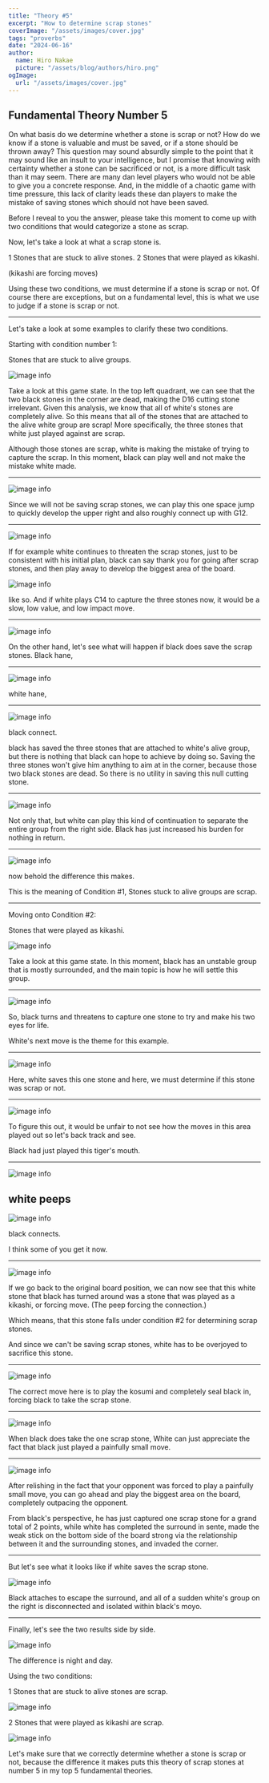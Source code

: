 ```yaml
---
title: "Theory #5"
excerpt: "How to determine scrap stones"
coverImage: "/assets/images/cover.jpg"
tags: "proverbs"
date: "2024-06-16"
author:
  name: Hiro Nakae
  picture: "/assets/blog/authors/hiro.png"
ogImage:
  url: "/assets/images/cover.jpg"
---
```


## Fundamental Theory Number 5

On what basis do we determine whether a stone is scrap or not?
How do we know if a stone is valuable and must be saved, or if a stone should be thrown away? This question may sound absurdly simple to the point that it may sound like an insult to your intelligence, but I promise that knowing with certainty whether a stone can be sacrificed or not, is a more difficult task than it may seem. There are many dan level players who would not be able to give you a concrete response. And, in the middle of a chaotic game with time pressure, this lack of clarity leads these dan players to make the mistake of saving stones which should not have been saved.

Before I reveal to you the answer, please take this moment to come up with two conditions that would categorize a stone as scrap.

Now, let's take a look at what a scrap stone is.

1 Stones that are stuck to alive stones.
2 Stones that were played as kikashi.

(kikashi are forcing moves)

Using these two conditions, we must determine if a stone is scrap or not. Of course there are exceptions, but on a fundamental level, this is what we use to judge if a stone is scrap or not.

---

Let's take a look at some examples to clarify these two conditions.

Starting with condition number 1:

Stones that are stuck to alive groups.

![image info](/assets/blog/theory5/theory5-1.PNG)

Take a look at this game state. In the top left quadrant, we can see that the two black stones in the corner are dead, making the D16 cutting stone irrelevant. Given this analysis, we know that all of white's stones are completely alive. So this means that all of the stones that are attached to the alive white group are scrap! More specifically, the three stones that white just played against are scrap.

Although those stones are scrap, white is making the mistake of trying to capture the scrap. In this moment, black can play well and not make the mistake white made.

---

![image info](/assets/blog/theory5/theory5-2.PNG)

Since we will not be saving scrap stones, we can play this one space jump to quickly develop the upper right and also roughly connect up with G12.

---

![image info](/assets/blog/theory5/theory5-3.PNG)

If for example white continues to threaten the scrap stones, just to be consistent with his initial plan, black can say thank you for going after scrap stones, and then play away to develop the biggest area of the board.

![image info](/assets/blog/theory5/theory5-4.PNG)

like so. And if white plays C14 to capture the three stones now, it would be a slow, low value, and low impact move.

---

![image info](/assets/blog/theory5/theory5-5.PNG)

On the other hand, let's see what will happen if black does save the scrap stones. Black hane,

---

![image info](/assets/blog/theory5/theory5-6.PNG)

white hane,

---

![image info](/assets/blog/theory5/theory5-7.PNG)

black connect.

black has saved the three stones that are attached to white's alive group, but there is nothing that black can hope to achieve by doing so. Saving the three stones won't give him anything to aim at in the corner, because those two black stones are dead. So there is no utility in saving this null cutting stone.

---

![image info](/assets/blog/theory5/theory5-8.PNG)

Not only that, but white can play this kind of continuation to separate the entire group from the right side. Black has just increased his burden for nothing in return.

---

![image info](/assets/blog/theory5/theory5-comparison.png)

now behold the difference this makes.

This is the meaning of Condition #1, Stones stuck to alive groups are scrap.

---

Moving onto Condition #2:

Stones that were played as kikashi.

![image info](/assets/blog/theory5/theory5-9.png)

Take a look at this game state. In this moment, black has an unstable group that is mostly surrounded, and the main topic is how he will settle this group.

---

![image info](/assets/blog/theory5/theory5-10.png)

So, black turns and threatens to capture one stone to try and make his two eyes for life.

White's next move is the theme for this example.

---

![image info](/assets/blog/theory5/theory5-11.png)

Here, white saves this one stone and here, we must determine if this stone was scrap or not.

---

![image info](/assets/blog/theory5/theory5-12.png)

To figure this out, it would be unfair to not see how the moves in this area played out so let's back track and see.

Black had just played this tiger's mouth.

---

![image info](/assets/blog/theory5/theory5-13.png)

## white peeps

![image info](/assets/blog/theory5/theory5-14.png)

black connects.

I think some of you get it now.

---

![image info](/assets/blog/theory5/theory5-10.png)

If we go back to the original board position, we can now see that this white stone that black has turned around was a stone that was played as a kikashi, or forcing move. (The peep forcing the connection.)

Which means, that this stone falls under condition #2 for determining scrap stones.

And since we can't be saving scrap stones, white has to be overjoyed to sacrifice this stone.

---

![image info](/assets/blog/theory5/theory5-15.png)

The correct move here is to play the kosumi and completely seal black in, forcing black to take the scrap stone.

---

![image info](/assets/blog/theory5/theory5-16.png)

When black does take the one scrap stone,
White can just appreciate the fact that black just played a painfully small move.

---

![image info](/assets/blog/theory5/theory5-17.PNG)

After relishing in the fact that your opponent was forced to play a painfully small move, you can go ahead and play the biggest area on the board, completely outpacing the opponent.

From black's perspective, he has just captured one scrap stone for a grand total of 2 points, while white has completed the surround in sente, made the weak stick on the bottom side of the board strong via the relationship between it and the surrounding stones, and invaded the corner.

---

But let's see what it looks like if white saves the scrap stone.

![image info](/assets/blog/theory5/theory5-18.PNG)

Black attaches to escape the surround, and all of a sudden white's group on the right is disconnected and isolated within black's moyo.

---

Finally, let's see the two results side by side.

![image info](/assets/blog/theory5/theory5-comparison2.PNG)

The difference is night and day.

Using the two conditions:

1 Stones that are stuck to alive stones are scrap.

![image info](/assets/blog/theory5/theory5-comparison.PNG)

2 Stones that were played as kikashi are scrap.

![image info](/assets/blog/theory5/theory5-comparison2.PNG)

Let's make sure that we correctly determine whether a stone is scrap or not, because the difference it makes puts this theory of scrap stones at number 5 in my top 5 fundamental theories.
